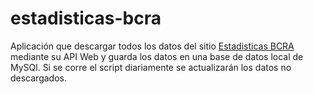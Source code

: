 # estadisticas-bcra
Aplicación que descargar todos los datos del sitio [Estadisticas BCRA](https://www.estadisticasbcra.com/) mediante su API Web y guarda los datos en una base de datos local de MySQl. Si se corre el script diariamente se actualizarán los datos no descargados.
